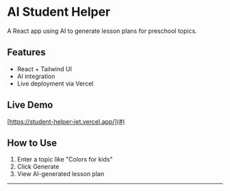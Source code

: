 # AI Student Helper

A React app using AI to generate lesson plans for preschool topics.

## Features

- React + Tailwind UI
- AI integration
- Live deployment via Vercel

## Live Demo

[https://student-helper-jet.vercel.app/](#)

## How to Use

1. Enter a topic like "Colors for kids"
2. Click Generate
3. View AI-generated lesson plan

---
